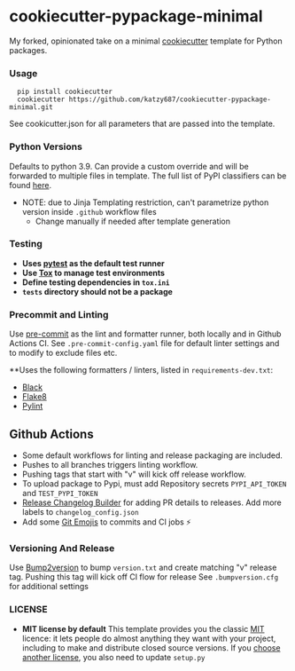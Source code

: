 # cookiecutter-pypackage-minimal

My forked, opinionated take on a minimal [cookiecutter](https://github.com/audreyr/cookiecutter) template for Python
packages.

### Usage

```commandline
  pip install cookiecutter
  cookiecutter https://github.com/katzy687/cookiecutter-pypackage-minimal.git
```

See cookicutter.json for all parameters that are passed into the template.

### Python Versions

Defaults to python 3.9. Can provide a custom override and will be forwarded to multiple files in template.
The full list of PyPI classifiers can be found [here](https://pypi.org/classifiers/).
- NOTE: due to Jinja Templating restriction, can't parametrize python version inside `.github` workflow files
  - Change manually if needed after template generation

### Testing

* **Uses [pytest](https://docs.pytest.org) as the default test runner**
* **Use [Tox](https://tox.readthedocs.io) to manage test environments**
* **Define testing dependencies in `tox.ini`**
* **`tests` directory should not be a package**

### Precommit and Linting

Use [pre-commit](https://pre-commit.com/) as the lint and formatter runner, both locally and in Github Actions CI.
See `.pre-commit-config.yaml` file for default linter settings and to modify to exclude files etc.

**Uses the following formatters / linters, listed in `requirements-dev.txt`:

- [Black](https://github.com/psf/black)
- [Flake8](https://flake8.pycqa.org/en/latest/)
- [Pylint](https://pypi.org/project/pylint/)

## Github Actions

- Some default workflows for linting and release packaging are included.
- Pushes to all branches triggers linting workflow.
- Pushing tags that start with "v" will kick off release workflow.
- To upload package to Pypi, must add Repository secrets `PYPI_API_TOKEN` and `TEST_PYPI_TOKEN`
- [Release Changelog Builder](https://github.com/marketplace/actions/release-changelog-builder) for adding PR details to
  releases. Add more labels to `changelog_config.json`
- Add some [Git Emojis](https://gitmoji.dev/) to commits and CI jobs ⚡️

### Versioning And Release

Use [Bump2version](https://pypi.org/project/bump2version/) to bump `version.txt` and create matching "v" release tag.
Pushing this tag will kick off CI flow for release
See `.bumpversion.cfg` for additional settings

### LICENSE

* **MIT license by default**
  This template provides you the classic [MIT](https://choosealicense.com/licenses/mit/) licence: it lets people do
  almost anything they want with your project, including to make and distribute closed source versions.
  If you [choose another license](https://choosealicense.com/), you also need to update `setup.py`